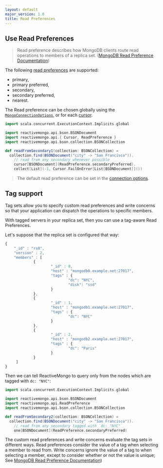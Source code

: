 ```yaml
---
layout: default
major_version: 1.0
title: Read Preferences
---
```


## Use Read Preferences

> Read preference describes how MongoDB clients route read operations to members of a replica set. ([MongoDB Read Preference Documentation](http://docs.mongodb.org/manual/core/read-preference/))

The following [read preferences](https://javadoc.io/static/org.reactivemongo/reactivemongo_{{_1_0_scala_major}}/{{_1_0_latest_minor}}/reactivemongo/api/ReadPreference.html) are supported:

- primary, 
- primary preferred, 
- secondary, 
- secondary preferred,
- nearest.

The Read preference can be chosen globally using the [`MongoConnectionOptions`](https://javadoc.io/static/org.reactivemongo/reactivemongo_{{_1_0_scala_major}}/{{_1_0_latest_minor}}/reactivemongo/api/MongoConnectionOptions.html), or for each [cursor](https://javadoc.io/static/org.reactivemongo/reactivemongo_{{_1_0_scala_major}}/{{_1_0_latest_minor}}/reactivemongo/api/Cursor.html).

```scala
import scala.concurrent.ExecutionContext.Implicits.global

import reactivemongo.api.bson.BSONDocument
import reactivemongo.api.{ Cursor, ReadPreference }
import reactivemongo.api.bson.collection.BSONCollection

def readFromSecondary1(collection: BSONCollection) = 
  collection.find(BSONDocument("city" -> "San Francisco")).
    // read from any secondary whenever possible
    cursor[BSONDocument](ReadPreference.secondaryPreferred).
    collect[List](-1, Cursor.FailOnError[List[BSONDocument]]())
```

> The default read preference can be set in the [connection options](../tutorial/connect-database.html).

## Tag support

Tag sets allow you to specify custom read preferences and write concerns so that your application can dispatch the operations to specific members.

With tagged servers in your replica set, then you can use a tag-aware Read Preferences.

Let's suppose that the replica set is configured that way:

```javascript
{
    "_id" : "rs0",
    "version" : 2,
    "members" : [
             {
                     "_id" : 0,
                     "host" : "mongodb0.example.net:27017",
                     "tags" : {
                             "dc": "NYC",
                             "disk": "ssd"
                     }
             },
             {
                     "_id" : 1,
                     "host" : "mongodb1.example.net:27017",
                     "tags" : {
                             "dc": "NYC"
                     }
             },
             {
                     "_id" : 2,
                     "host" : "mongodb2.example.net:27017",
                     "tags" : {
                             "dc": "Paris"
                     }
             }
     ]
}
```

Then we can tell ReactiveMongo to query only from the nodes which are tagged with `dc: "NYC"`:

```scala
import scala.concurrent.ExecutionContext.Implicits.global

import reactivemongo.api.bson.BSONDocument
import reactivemongo.api.ReadPreference
import reactivemongo.api.bson.collection.BSONCollection

def readFromSecondary2(collection: BSONCollection) = 
  collection.find(BSONDocument("city" -> "San Francisco")).
    // read from any secondary tagged with `dc: "NYC"`
    one[BSONDocument](ReadPreference.secondaryPreferred)
```

The custom read preferences and write concerns evaluate the tag sets in different ways. Read preferences consider the value of a tag when selecting a member to read from. Write concerns ignore the value of a tag to when selecting a member, except to consider whether or not the value is unique; See [MongoDB Read Preference Documentation](http://docs.mongodb.org/manual/core/read-preference/#tag-sets))
